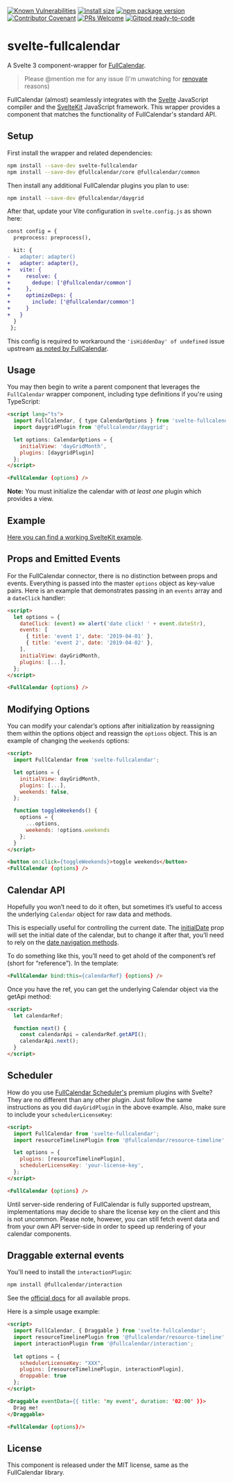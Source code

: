 [![Known Vulnerabilities](https://snyk.io/test/github/YogliB/svelte-fullcalendar/badge.svg)](https://snyk.io/test/github/YogliB/svelte-fullcalendar)
[![install size](https://badgen.net/packagephobia/install/svelte-fullcalendar)](https://packagephobia.now.sh/result?p=svelte-fullcalendar)
[![npm package version](https://badgen.net/npm/v/svelte-fullcalendar)](https://npm.im/svelte-fullcalendar)
[![Contributor Covenant](https://img.shields.io/badge/Contributor%20Covenant-v1.4%20adopted-ff69b4.svg)](CODE-OF-CONDUCT.md)
[![PRs Welcome](https://img.shields.io/badge/PRs-welcome-brightgreen.svg)](http://makeapullrequest.com)
[![Gitpod ready-to-code](https://img.shields.io/badge/Gitpod-ready--to--code-blue?logo=gitpod)](https://gitpod.io/#https://github.com/YogliB/svelte-fullcalendar)

# svelte-fullcalendar

A Svelte 3 component-wrapper for [FullCalendar](https://fullcalendar.io).

> Please @mention me for any issue (I'm unwatching for [renovate](https://renovatebot.com) reasons)

FullCalendar (almost) seamlessly integrates with the [Svelte](https://svelte.dev) JavaScript compiler and the [SvelteKit](https://kit.svelte.dev/) JavaScript framework. This wrapper provides a component that matches the functionality of FullCalendar's standard API.
## Setup

First install the wrapper and related dependencies:

```bash
npm install --save-dev svelte-fullcalendar
npm install --save-dev @fullcalendar/core @fullcalendar/common
```

Then install any additional FullCalendar plugins you plan to use:

```bash
npm install --save-dev @fullcalendar/daygrid
```

After that, update your Vite configuration in `svelte.config.js` as shown here:

```diff
const config = {
  preprocess: preprocess(),

  kit: {
-   adapter: adapter()
+   adapter: adapter(),
+   vite: {
+     resolve: {
+       dedupe: ['@fullcalendar/common']
+     },
+     optimizeDeps: {
+       include: ['@fullcalendar/common']
+     }
+   }
  }
 };
```

This config is required to workaround the `'isHiddenDay' of undefined` issue upstream [as noted by FullCalendar](https://github.com/fullcalendar/fullcalendar/issues/6370).

## Usage

You may then begin to write a parent component that leverages the `FullCalendar` wrapper component, including type definitions if you're using TypeScript:

```html
<script lang="ts">
  import FullCalendar, { type CalendarOptions } from 'svelte-fullcalendar';
  import daygridPlugin from '@fullcalendar/daygrid';

  let options: CalendarOptions = {
    initialView: 'dayGridMonth',
    plugins: [daygridPlugin]
  };
</script>

<FullCalendar {options} />
```

**Note:** You must initialize the calendar with _at least one_ plugin which provides a view.

## Example

[Here you can find a working SvelteKit example](https://github.com/YogliB/svelte-fullcalendar/tree/master/examples/kit).

## Props and Emitted Events

For the FullCalendar connector, there is no distinction between props and events. Everything is passed into the master `options` object as key-value pairs. Here is an example that demonstrates passing in an `events` array and a `dateClick` handler:

```html
<script>
  let options = {
    dateClick: (event) => alert('date click! ' + event.dateStr),
    events: [
      { title: 'event 1', date: '2019-04-01' },
      { title: 'event 2', date: '2019-04-02' },
    ],
    initialView: dayGridMonth,
    plugins: [...],
  };
</script>

<FullCalendar {options} />
```

## Modifying Options

You can modify your calendar’s options after initialization by reassigning them within the options object and reassign the `options` object. This is an example of changing the `weekends` options:

```html
<script>
  import FullCalendar from 'svelte-fullcalendar';

  let options = {
    initialView: dayGridMonth,
    plugins: [...],
    weekends: false,
  };

  function toggleWeekends() {
    options = {
      ...options,
      weekends: !options.weekends
    };
  }
</script>

<button on:click={toggleWeekends}>toggle weekends</button>
<FullCalendar {options} />
```

## Calendar API

Hopefully you won’t need to do it often, but sometimes it’s useful to access the underlying `Calendar` object for raw data and methods.

This is especially useful for controlling the current date. The [initialDate](https://fullcalendar.io/docs/initialDate) prop will set the initial date of the calendar, but to change it after that, you’ll need to rely on the [date navigation methods](https://fullcalendar.io/docs/date-navigation).

To do something like this, you’ll need to get ahold of the component’s ref (short for “reference”). In the template:

```html
<FullCalendar bind:this={calendarRef} {options} />
```

Once you have the ref, you can get the underlying Calendar object via the getApi method:

```html
<script>
  let calendarRef;

  function next() {
    const calendarApi = calendarRef.getAPI();
    calendarApi.next();
  }
</script>
```

## Scheduler

How do you use [FullCalendar Scheduler's](https://fullcalendar.io/docs/premium) premium plugins with Svelte? They are no different than any other plugin. Just follow the same instructions as you did `dayGridPlugin` in the above example. Also, make sure to include your `schedulerLicenseKey`:

```html
<script>
  import FullCalendar from 'svelte-fullcalendar';
  import resourceTimelinePlugin from '@fullcalendar/resource-timeline';

  let options = {
    plugins: [resourceTimelinePlugin],
    schedulerLicenseKey: 'your-license-key',
  };
</script>

<FullCalendar {options} />
```

Until server-side rendering of FullCalendar is fully supported upstream, implementations may decide to share the license key on the client and this is not uncommon. Please note, however, you can still fetch event data and from your own API server-side in order to speed up rendering of your calendar components.

## Draggable external events

You'll need to install the `interactionPlugin`:

```bash
npm install @fullcalendar/interaction
```

See the [official docs](https://fullcalendar.io/docs/external-dragging) for all available props.

Here is a simple usage example:

```html
<script>
  import FullCalendar, { Draggable } from 'svelte-fullcalendar';
  import resourceTimelinePlugin from '@fullcalendar/resource-timeline';
  import interactionPlugin from '@fullcalendar/interaction';
  
  let options = {
    schedulerLicenseKey: "XXX",
    plugins: [resourceTimelinePlugin, interactionPlugin],
    droppable: true
  };
</script>

<Draggable eventData={{ title: 'my event', duration: '02:00' }}>
  Drag me!
</Draggable>

<FullCalendar {options}/>
```

## License

This component is released under the MIT license, same as the FullCalendar library.
